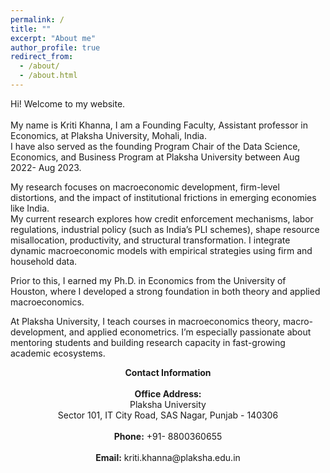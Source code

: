 ```yaml
---
permalink: /
title: ""
excerpt: "About me"
author_profile: true
redirect_from: 
  - /about/
  - /about.html
---
```


Hi! Welcome to my website.  <br />  <br /> 
My name is Kriti Khanna, I am a Founding Faculty, Assistant professor in Economics, at Plaksha University, Mohali, India. <br /> 
I have also served as the founding Program Chair of the Data Science, Economics, and Business Program at Plaksha University between Aug 2022- Aug 2023.  <br /> 

My research focuses on macroeconomic development, firm-level distortions, and the impact of institutional frictions in emerging economies like India.  <br /> 
My current research explores how credit enforcement mechanisms, labor regulations, industrial policy (such as India’s PLI schemes), shape resource misallocation, productivity, and structural transformation. I integrate dynamic macroeconomic models with empirical strategies using firm and household data.

Prior to this, I earned my Ph.D. in Economics from the University of Houston, where I developed a strong foundation in both theory and applied macroeconomics. <br /> 

At Plaksha University, I teach courses in macroeconomics theory, macro-development, and applied econometrics. I’m especially passionate about mentoring students and building research capacity in fast-growing academic ecosystems.
<div align="center">
<b>Contact Information </b> <br/> <br/> 
<b>Office Address:</b>  <br/> 
Plaksha University <br/> 
Sector 101, IT City Road, SAS Nagar, Punjab - 140306 <br/> <br/>  
<b>Phone:</b> +91- 8800360655 <br/> <br/> 
<b>Email:</b> kriti.khanna@plaksha.edu.in
</div>

